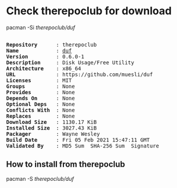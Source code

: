 # Check therepoclub for download

pacman -Si *therepoclub/duf*

<div class="highlight"><pre class="highlight"><text>
<b>Repository</b>      : therepoclub
<b>Name</b>            : <a href="../../x86_64/duf-0.6.0-1-x86_64.pkg.tar.zst">duf</a>
<b>Version</b>         : 0.6.0-1
<b>Description</b>     : Disk Usage/Free Utility
<b>Architecture</b>    : x86_64
<b>URL</b>             : https://github.com/muesli/duf
<b>Licenses</b>        : MIT
<b>Groups</b>          : None
<b>Provides</b>        : None
<b>Depends On</b>      : None
<b>Optional Deps</b>   : None
<b>Conflicts With</b>  : None
<b>Replaces</b>        : None
<b>Download Size</b>   : 1130.17 KiB
<b>Installed Size</b>  : 3027.43 KiB
<b>Packager</b>        : Wayne Wesley <wayne6324@gmail.com>
<b>Build Date</b>      : Fri 05 Feb 2021 15:47:11 GMT
<b>Validated By</b>    : MD5 Sum  SHA-256 Sum  Signature
</text></pre></div>

## How to install from therepoclub

pacman -S *therepoclub/duf*
